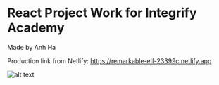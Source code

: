 # React Project Work for Integrify Academy
Made by Anh Ha

Production link from Netlify: https://remarkable-elf-23399c.netlify.app

![alt text](https://github.com/anhphha/React-weather-app/blob/main/src/images/screenshot.png)